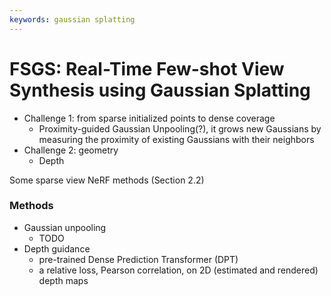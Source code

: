 ```yaml
---
keywords: gaussian splatting
---
```


# FSGS: Real-Time Few-shot View Synthesis using Gaussian Splatting

- Challenge 1: from sparse initialized points to dense coverage
  - Proximity-guided Gaussian Unpooling(?), it grows new Gaussians by measuring the proximity of existing Gaussians with their neighbors
- Challenge 2: geometry
  - Depth

Some sparse view NeRF methods (Section 2.2)

### Methods

- Gaussian unpooling
  - TODO
- Depth guidance
  - pre-trained Dense Prediction Transformer (DPT)
  - a relative loss, Pearson correlation, on 2D (estimated and rendered) depth maps

